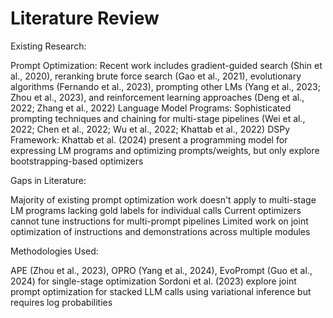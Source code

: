 # Literature Review

Existing Research:

Prompt Optimization: Recent work includes gradient-guided search (Shin et al., 2020), reranking brute force search (Gao et al., 2021), evolutionary algorithms (Fernando et al., 2023), prompting other LMs (Yang et al., 2023; Zhou et al., 2023), and reinforcement learning approaches (Deng et al., 2022; Zhang et al., 2022)
Language Model Programs: Sophisticated prompting techniques and chaining for multi-stage pipelines (Wei et al., 2022; Chen et al., 2022; Wu et al., 2022; Khattab et al., 2022)
DSPy Framework: Khattab et al. (2024) present a programming model for expressing LM programs and optimizing prompts/weights, but only explore bootstrapping-based optimizers

Gaps in Literature:

Majority of existing prompt optimization work doesn't apply to multi-stage LM programs lacking gold labels for individual calls
Current optimizers cannot tune instructions for multi-prompt pipelines
Limited work on joint optimization of instructions and demonstrations across multiple modules

Methodologies Used:

APE (Zhou et al., 2023), OPRO (Yang et al., 2024), EvoPrompt (Guo et al., 2024) for single-stage optimization
Sordoni et al. (2023) explore joint prompt optimization for stacked LLM calls using variational inference but requires log probabilities